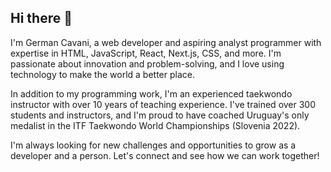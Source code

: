 ## Hi there 👋

I'm German Cavani, a web developer and aspiring analyst programmer with expertise in HTML, JavaScript, React, Next.js, CSS, and more. I'm passionate about innovation and problem-solving, and I love using technology to make the world a better place.

In addition to my programming work, I'm an experienced taekwondo instructor with over 10 years of teaching experience. I've trained over 300 students and instructors, and I'm proud to have coached Uruguay's only medalist in the ITF Taekwondo World Championships (Slovenia 2022).

I'm always looking for new challenges and opportunities to grow as a developer and a person. Let's connect and see how we can work together!

